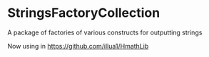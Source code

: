 # StringsFactoryCollection
A package of factories of various constructs for outputting strings

Now using in https://github.com/illua1/HmathLib
